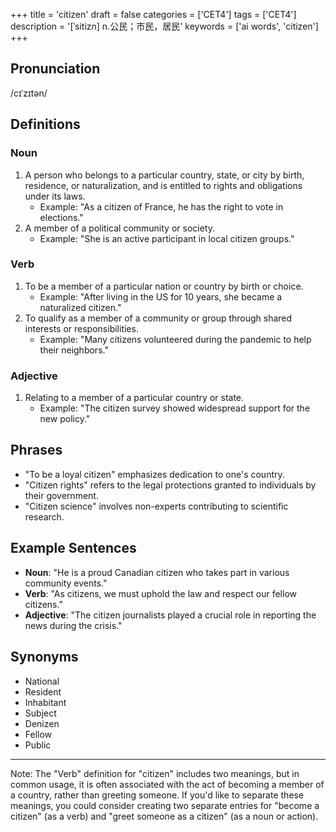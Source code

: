 +++
title = 'citizen'
draft = false
categories = ['CET4']
tags = ['CET4']
description = '[ˈsitizn] n.公民；市民，居民'
keywords = ['ai words', 'citizen']
+++

## Pronunciation
/cɪˈzɪtən/

## Definitions
### Noun
1. A person who belongs to a particular country, state, or city by birth, residence, or naturalization, and is entitled to rights and obligations under its laws.
   - Example: "As a citizen of France, he has the right to vote in elections."
2. A member of a political community or society.
   - Example: "She is an active participant in local citizen groups."

### Verb
1. To be a member of a particular nation or country by birth or choice.
   - Example: "After living in the US for 10 years, she became a naturalized citizen."
2. To qualify as a member of a community or group through shared interests or responsibilities.
   - Example: "Many citizens volunteered during the pandemic to help their neighbors."

### Adjective
1. Relating to a member of a particular country or state.
   - Example: "The citizen survey showed widespread support for the new policy."

## Phrases
- "To be a loyal citizen" emphasizes dedication to one's country.
- "Citizen rights" refers to the legal protections granted to individuals by their government.
- "Citizen science" involves non-experts contributing to scientific research.

## Example Sentences
- **Noun**: "He is a proud Canadian citizen who takes part in various community events."
- **Verb**: "As citizens, we must uphold the law and respect our fellow citizens."
- **Adjective**: "The citizen journalists played a crucial role in reporting the news during the crisis."

## Synonyms
- National
- Resident
- Inhabitant
- Subject
- Denizen
- Fellow
- Public

---

Note: The "Verb" definition for "citizen" includes two meanings, but in common usage, it is often associated with the act of becoming a member of a country, rather than greeting someone. If you'd like to separate these meanings, you could consider creating two separate entries for "become a citizen" (as a verb) and "greet someone as a citizen" (as a noun or action).

